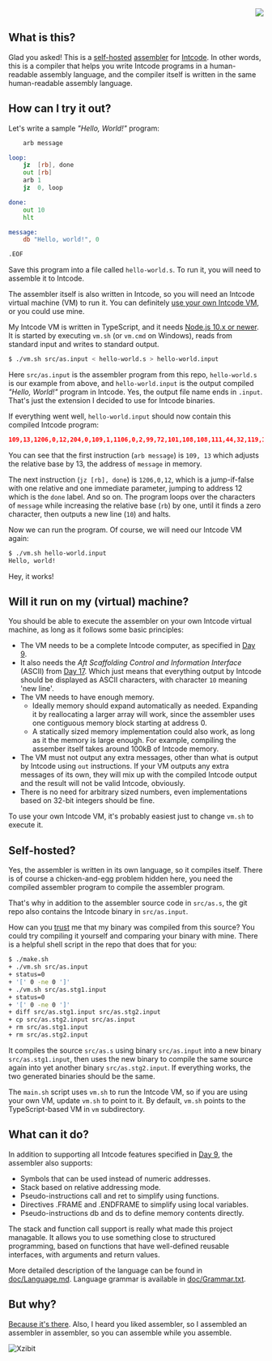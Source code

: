 <div align="right"><img src="https://github.com/matushorvath/xzintbit/workflows/Build%20and%20Test/badge.svg"></div>

What is this?
-------------

Glad you asked! This is a [self-hosted](https://en.wikipedia.org/wiki/Self-hosting_(compilers)) [assembler](https://en.wikipedia.org/wiki/Assembly_language#Assembler) for [Intcode](https://adventofcode.com/2019/day/9). In other words, this is a compiler that helps you write Intcode programs in a human-readable assembly language, and the compiler itself is written in the same human-readable assembly language.

How can I try it out?
---------------------

Let's write a sample *"Hello, World!"* program:

```asm
    arb message

loop:
    jz  [rb], done
    out [rb]
    arb 1
    jz  0, loop

done:
    out 10
    hlt

message:
    db "Hello, world!", 0

.EOF
```

Save this program into a file called `hello-world.s`.
To run it, you will need to assemble it to Intcode.

The assembler itself is also written in Intcode, so you will need an Intcode virtual machine (VM) to run it. You can definitely [use your own Intcode VM](#will-it-run-on-my-virtual-machine), or you could use mine.

My Intcode VM is written in TypeScript, and it needs [Node.js 10.x or newer](https://nodejs.org/en/download/). It is started by executing `vm.sh` (or `vm.cmd` on Windows), reads from standard input and writes to standard output.

```sh
$ ./vm.sh src/as.input < hello-world.s > hello-world.input
```

Here `src/as.input` is the assembler program from this repo, `hello-world.s` is our example from above, and `hello-world.input` is the output compiled *"Hello, World!"* program in Intcode. Yes, the output file name ends in `.input`. That's just the extension I decided to use for Intcode binaries.

If everything went well, `hello-world.input` should now contain this compiled Intcode program:

```json
109,13,1206,0,12,204,0,109,1,1106,0,2,99,72,101,108,108,111,44,32,119,111,114,108,100,33,0
```

You can see that the first instruction (`arb message`) is `109, 13` which adjusts the relative base by 13, the address of `message` in memory.

The next instruction (`jz [rb], done`) is `1206,0,12`, which is a jump-if-false with one relative and one immediate parameter, jumping to address 12 which is the `done` label. And so on. The program loops over the characters of `message` while increasing the relative base (`rb`) by one, until it finds a zero character, then outputs a new line (`10`) and halts.

Now we can run the program. Of course, we will need our Intcode VM again:

```sh
$ ./vm.sh hello-world.input
Hello, world!
```

Hey, it works!

Will it run on my (virtual) machine?
------------------------------------

You should be able to execute the assembler on your own Intcode virtual machine, as long as it follows some basic principles:

- The VM needs to be a complete Intcode computer, as specified in [Day 9](https://adventofcode.com/2019/day/9).
- It also needs the *Aft Scaffolding Control and Information Interface* (ASCII) from [Day 17](https://adventofcode.com/2019/day/17). Which just means that everything output by Intcode should be displayed as ASCII characters, with character `10` meaning 'new line'.
- The VM needs to have enough memory.
   - Ideally memory should expand automatically as needed. Expanding it by reallocating a larger array will work, since the assembler uses one contiguous memory block starting at address 0.
   - A statically sized memory implementation could also work, as long as it the memory is large enough. For example, compiling the assember itself takes around 100kB of Intcode memory.
- The VM must not output any extra messages, other than what is output by Intcode using `out` instructions. If your VM outputs any extra messages of its own, they will mix up with the compiled Intcode output and the result will not be valid Intcode, obviously.
- There is no need for arbitrary sized numbers, even implementations based on 32-bit integers should be fine.

To use your own Intcode VM, it's probably easiest just to change `vm.sh` to execute it.

Self-hosted?
------------

Yes, the assembler is written in its own language, so it compiles itself. There is of course a chicken-and-egg problem hidden here, you need the compiled assembler program to compile the assembler program.

That's why in addition to the assembler source code in `src/as.s`, the git repo also contains the Intcode binary in `src/as.input`.

How can you [trust](https://www.cs.cmu.edu/~rdriley/487/papers/Thompson_1984_ReflectionsonTrustingTrust.pdf) me that my binary was compiled from this source? You could try compiling it yourself and comparing your binary with mine. There is a helpful shell script in the repo that does that for you:

```sh
$ ./make.sh
+ ./vm.sh src/as.input
+ status=0
+ '[' 0 -ne 0 ']'
+ ./vm.sh src/as.stg1.input
+ status=0
+ '[' 0 -ne 0 ']'
+ diff src/as.stg1.input src/as.stg2.input
+ cp src/as.stg2.input src/as.input
+ rm src/as.stg1.input
+ rm src/as.stg2.input
```

It compiles the source `src/as.s` using binary `src/as.input` into a new binary `src/as.stg1.input`, then uses the new binary to compile the same source again into yet another binary `src/as.stg2.input`. If everything works, the two generated binaries should be the same.

The `main.sh` script uses `vm.sh` to run the Intcode VM, so if you are using your own VM, update `vm.sh` to point to it. By default, `vm.sh` points to the TypeScript-based VM in `vm` subdirectory.

What can it do?
-----------------

In addition to supporting all Intcode features specified in [Day 9](https://adventofcode.com/2019/day/9), the assembler also supports:

- Symbols that can be used instead of numeric addresses.
- Stack based on relative addressing mode.
- Pseudo-instructions call and ret to simplify using functions.
- Directives .FRAME and .ENDFRAME to simplify using local variables.
- Pseudo-instructions db and ds to define memory contents directly.

The stack and function call support is really what made this project managable. It allows you to use something close to structured programming, based on functions that have well-defined reusable interfaces, with arguments and return values.

More detailed description of the language can be found in [doc/Language.md](doc/Language.md). Language grammar is available in [doc/Grammar.txt](doc/Grammar.txt).

But why?
--------

[Because it's there](https://en.wikiquote.org/wiki/George_Mallory).
Also, I heard you liked assembler, so I assembled an assembler in assembler, so you can assemble while you assemble.

![Xzibit](https://i.kym-cdn.com/photos/images/small/000/001/122/xzibit-happy.jpg)
